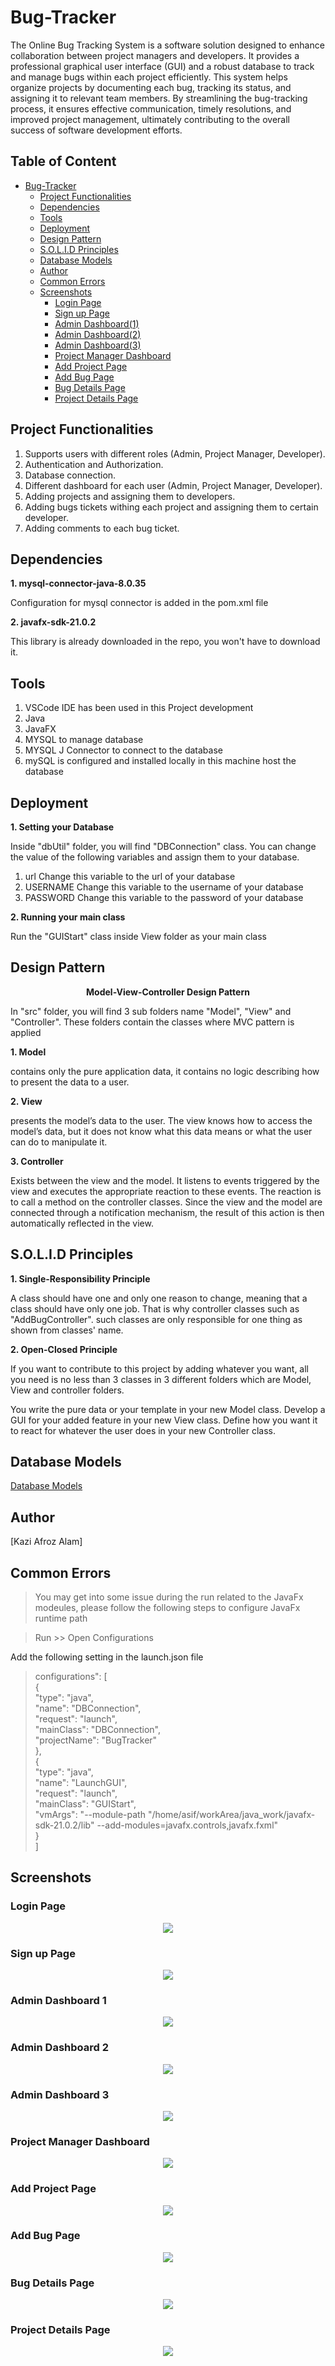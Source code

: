 # Bug-Tracker
The Online Bug Tracking System is a software solution designed to enhance collaboration between project managers and developers. It provides a professional graphical user interface (GUI) and a robust database to track and manage bugs within each project efficiently. This system helps organize projects by documenting each bug, tracking its status, and assigning it to relevant team members. By streamlining the bug-tracking process, it ensures effective communication, timely resolutions, and improved project management, ultimately contributing to the overall success of software development efforts.

## Table of Content
- [Bug-Tracker](#bug-tracker)
  * [Project Functionalities](#project-functionalities)
  * [Dependencies](#dependencies)
  * [Tools](#tools)
  * [Deployment](#deployment)
  * [Design Pattern](#design-pattern)
  * [S.O.L.I.D Principles](#solid-principles)
  * [Database Models](#database-models)
  * [Author](#author)
  * [Common Errors](#common-errors)
  * [Screenshots](#screenshots)
    + [Login Page](#login-page)
    + [Sign up Page](#sign-up-page)
    + [Admin Dashboard(1)](#admin-dashboard-1)
    + [Admin Dashboard(2)](#admin-dashboard-2)
    + [Admin Dashboard(3)](#admin-dashboard-3)
    + [Project Manager Dashboard](#project-manager-dashboard)
    + [Add Project Page](#add-project-page)
    + [Add Bug Page](#add-bug-page)
    + [Bug Details Page](#bug-details-page)
    + [Project Details Page](#project-details-page)

## Project Functionalities
1. Supports users with different roles (Admin, Project Manager, Developer).
2. Authentication and Authorization.
3. Database connection.
4. Different dashboard for each user (Admin, Project Manager, Developer).
5. Adding projects and assigning them to developers.
6. Adding bugs tickets withing each project and assigning them to certain developer.
7. Adding comments to each bug ticket.

## Dependencies
**1. mysql-connector-java-8.0.35**

Configuration for mysql connector is added in the pom.xml file

**2. javafx-sdk-21.0.2**

This library is already downloaded in the repo, you won't have to download it.

## Tools
1. VSCode IDE has been used in this Project development
2. Java
3. JavaFX
4. MYSQL to manage database
5. MYSQL J Connector to connect to the database
6. mySQL is configured and installed locally in this machine host the database


## Deployment
**1. Setting your Database**

Inside "dbUtil" folder, you will find "DBConnection" class. You can change the value of the following variables and assign them to your database.

1. url
   Change this variable to the url of your database
2. USERNAME
   Change this variable to the username of your database
3. PASSWORD
   Change this variable to the password of your database

**2. Running your main class**

Run the "GUIStart" class inside View folder as your main class


## Design Pattern
<p align="center">
 <strong> Model-View-Controller Design Pattern</strong>
</p>


In "src" folder, you will find 3 sub folders name "Model", "View" and "Controller". These folders contain the classes where MVC pattern is applied

**1. Model**

contains only the pure application data, it contains no logic describing how to present the data to a user.

**2. View**

presents the model’s data to the user. The view knows how to access the model’s data, but it does not know what this data means or what the user can do to manipulate it.

**3. Controller**

Exists between the view and the model. It listens to events triggered by the view and executes the appropriate reaction to these events. The reaction is to call a method on the controller classes. Since the view and the model are connected through a notification mechanism, the result of this action is then automatically reflected in the view.

## S.O.L.I.D Principles
**1. Single-Responsibility Principle**

A class should have one and only one reason to change, meaning that a class should have only one job. That is why controller classes such as "AddBugController". such classes are only responsible for one thing as shown from classes' name.

**2.  Open-Closed Principle**

If you want to contribute to this project by adding whatever you want, all you need is no less than 3 classes in 3 different folders which are Model, View and controller folders.

You write the pure data or your template in your new Model class. Develop a GUI for your added feature in your new View class. Define how you want it to react for whatever the user does in your new Controller class.


## Database Models
[Database Models](Database%20Models)

## Author
[Kazi Afroz Alam]

## Common Errors
> You may get into some issue during the run related to the JavaFx modeules, please follow the following steps to configure JavaFx runtime path

> Run >> Open Configurations

Add the following setting in the launch.json file

> configurations": [ \
>        { \
>           "type": "java", \
>           "name": "DBConnection", \
>           "request": "launch", \
>           "mainClass": "DBConnection", \
>           "projectName": "BugTracker" \
>        }, \
>        { \
>          "type": "java", \
>          "name": "LaunchGUI", \
>            "request": "launch", \
>            "mainClass": "GUIStart", \
>            "vmArgs": "--module-path \"/home/asif/workArea/java_work/javafx-sdk-21.0.2/lib\"   --add-modules=javafx.controls,javafx.fxml" \
>       } \
>    ] 

## Screenshots
### Login Page
<p align="center">
  <img src="capture_image/Login Page.png"/>
</p>

### Sign up Page
<p align="center">
  <img src="capture_image/Sign Up.png"/>
</p>

### Admin Dashboard 1
<p align="center">
  <img src="capture_image/Admin_Dashbiard 1.png"/>
</p>

### Admin Dashboard 2
<p align="center">
  <img src="capture_image/Admin_dashboard 2.png"/>
</p>

### Admin Dashboard 3
<p align="center">
  <img src="capture_image/Admin_dashboard 3.png"/>
</p>

### Project Manager Dashboard
<p align="center">
  <img src="capture_image/Project_manager_dashboard.png"/>
</p>

### Add Project Page
<p align="center">
  <img src="capture_image/Add_project_page.png"/>
</p>

### Add Bug Page
<p align="center">
  <img src="capture_image/Add_Bug_Page.png"/>
</p>

### Bug Details Page
<p align="center">
  <img src="capture_image/Bug_Details_Page.png.png"/>
</p>

### Project Details Page
<p align="center">
  <img src="capture_image/Project_details_page.png"/>
</p>



